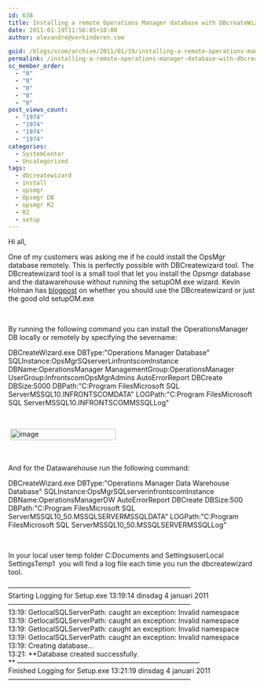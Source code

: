 ```yaml
---
id: 638
title: Installing a remote Operations Manager database with DBcreateWizard.exe
date: 2011-01-19T11:56:05+10:00
author: alexandre@verkinderen.com

guid: /blogs/scom/archive/2011/01/19/installing-a-remote-operations-manager-database-with-dbcreatewizard-exe.aspx
permalink: /installing-a-remote-operations-manager-database-with-dbcreatewizard-exe/
sc_member_order:
  - "0"
  - "0"
  - "0"
  - "0"
  - "0"
post_views_count:
  - "1974"
  - "1974"
  - "1974"
  - "1974"
categories:
  - SystemCenter
  - Uncategorized
tags:
  - dbcreatewizard
  - install
  - opsmgr
  - Opsmgr DB
  - opsmgr R2
  - R2
  - setup
---
```

Hi all,

One of my customers was asking me if he could install the OpsMgr database remotely. This is perfectly possible with DBCreatewizard tool. The DBcreatewizard tool is a small tool that let you install the Opsmgr database and the datawarehouse without running the setupOM.exe wizard. Kevin Holman has <a href="http://blogs.technet.com/b/kevinholman/archive/2008/05/03/dbcreatewizard-or-just-run-good-old-setupom-exe-which-should-i-use-to-install-the-database-component-of-opsmgr.aspx" target="_blank">blogpost</a> on whether you should use the DBcreatewizard or just the good old setupOM.exe

&#160;

By running the following command you can install the OperationsManager DB locally or remotely by specifying the severname:

DBCreateWizard.exe DBType:"Operations Manager Database" SQLInstance:OpsMgrSQserverLinfrontscomInstance DBName:OperationsManager ManagementGroup:OperationsManager UserGroup:InfrontscomOpsMgrAdmins AutoErrorReport DBCreate DBSize:5000 DBPath:"C:Program FilesMicrosoft SQL ServerMSSQL10.INFRONTSCOMDATA" LOGPath:"C:Program FilesMicrosoft SQL ServerMSSQL10.INFRONTSCOMMSSQLLog"

&#160;

&#160;[<img style="border-bottom: 0px;border-left: 0px;border-top: 0px;border-right: 0px" border="0" alt="image" src="https://mscloudstorage.blob.core.windows.net/mscloudstorage//2012/06/image_thumb_640113C4.png" width="215" height="23" />](http://scug.be/scom/files/2012/06/image_04F4866C.png) 

&#160;

And for the Datawarehouse run the following command:

DBCreateWizard.exe DBType:"Operations Manager Data Warehouse Database" SQLInstance:OpsMgrSQLserverinfrontscomInstance DBName:OperationsManagerDW AutoErrorReport DBCreate DBSize:500 DBPath:"C:Program FilesMicrosoft SQL ServerMSSQL10\_50.MSSQLSERVERMSSQLDATA" LOGPath:"C:Program FilesMicrosoft SQL ServerMSSQL10\_50.MSSQLSERVERMSSQLLog"

&#160;

In your local user temp folder C:Documents and SettingsuserLocal SettingsTemp1&#160; you will find a log file each time you run the dbcreatewizard tool.

&#8212;&#8212;&#8212;&#8212;&#8212;&#8212;&#8212;&#8212;&#8212;&#8212;&#8212;&#8212;&#8212;&#8212;&#8212;&#8212;&#8212;&#8212;&#8212;&#8212;&#8212;&#8212;&#8212;&#8212;&#8212;&#8212;&#8211;  
Starting Logging for Setup.exe 13:19:14 dinsdag 4 januari 2011  
&#8212;&#8212;&#8212;&#8212;&#8212;&#8212;&#8212;&#8212;&#8212;&#8212;&#8212;&#8212;&#8212;&#8212;&#8212;&#8212;&#8212;&#8212;&#8212;&#8212;&#8212;&#8212;&#8212;&#8212;&#8212;&#8212;&#8211;  
13:19: GetlocalSQLServerPath: caught an exception: Invalid namespace  
13:19: GetlocalSQLServerPath: caught an exception: Invalid namespace  
13:19: GetlocalSQLServerPath: caught an exception: Invalid namespace  
13:19: GetlocalSQLServerPath: caught an exception: Invalid namespace  
13:19: Creating database&#8230;  
13:21: **Database created successfully.  
** &#8212;&#8212;&#8212;&#8212;&#8212;&#8212;&#8212;&#8212;&#8212;&#8212;&#8212;&#8212;&#8212;&#8212;&#8212;&#8212;&#8212;&#8212;&#8212;&#8212;&#8212;&#8212;&#8212;&#8212;&#8212;&#8212;&#8211;  
Finished Logging for Setup.exe 13:21:19 dinsdag 4 januari 2011  
&#8212;&#8212;&#8212;&#8212;&#8212;&#8212;&#8212;&#8212;&#8212;&#8212;&#8212;&#8212;&#8212;&#8212;&#8212;&#8212;&#8212;&#8212;&#8212;&#8212;&#8212;&#8212;&#8212;&#8212;&#8212;&#8212;&#8211;
